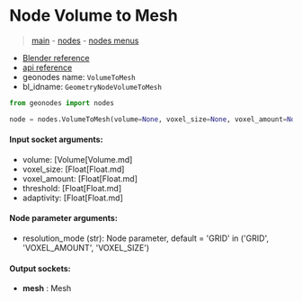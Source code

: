 # Node Volume to Mesh

> [main](../structure.md) - [nodes](nodes.md) - [nodes menus](nodes_menus.md)

- [Blender reference](https://docs.blender.org/manual/en/latest/modeling/geometry_nodes/volume/volume_to_mesh.html)
- [api reference](https://docs.blender.org/api/current/bpy.types.GeometryNodeVolumeToMesh.html)
- geonodes name: `VolumeToMesh`
- bl_idname: `GeometryNodeVolumeToMesh`

```python
from geonodes import nodes

node = nodes.VolumeToMesh(volume=None, voxel_size=None, voxel_amount=None, threshold=None, adaptivity=None, resolution_mode='GRID')
```

#### Input socket arguments:

- volume: [Volume[Volume.md]
- voxel_size: [Float[Float.md]
- voxel_amount: [Float[Float.md]
- threshold: [Float[Float.md]
- adaptivity: [Float[Float.md]

#### Node parameter arguments:

- resolution_mode (str): Node parameter, default = 'GRID' in ('GRID', 'VOXEL_AMOUNT', 'VOXEL_SIZE')

#### Output sockets:

- **mesh** : Mesh

